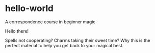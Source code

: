 # hello-world
A correspondence course in beginner magic

Hello there!

Spells not cooperating? Charms taking their sweet time?
Why this is the perfect material to help you get back to
your magical best.
